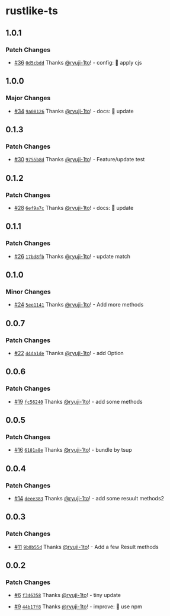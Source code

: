 # rustlike-ts

## 1.0.1

### Patch Changes

- [#36](https://github.com/ryuji-1to/rustlike-ts/pull/36) [`0d5cbdd`](https://github.com/ryuji-1to/rustlike-ts/commit/0d5cbdd7cbcbddb172b4efa2cefc5b9484caa637) Thanks [@ryuji-1to](https://github.com/ryuji-1to)! - config: 🔧 apply cjs

## 1.0.0

### Major Changes

- [#34](https://github.com/ryuji-1to/rustlike-ts/pull/34) [`9a08126`](https://github.com/ryuji-1to/rustlike-ts/commit/9a08126ff500a3ff436befdb78df6c312d95acf4) Thanks [@ryuji-1to](https://github.com/ryuji-1to)! - docs: 📝 update

## 0.1.3

### Patch Changes

- [#30](https://github.com/ryuji-1to/rustlike-ts/pull/30) [`9755b8d`](https://github.com/ryuji-1to/rustlike-ts/commit/9755b8d15556814d33f32e4ed91e613699b483d3) Thanks [@ryuji-1to](https://github.com/ryuji-1to)! - Feature/update test

## 0.1.2

### Patch Changes

- [#28](https://github.com/ryuji-1to/rustlike-ts/pull/28) [`6ef9a7c`](https://github.com/ryuji-1to/rustlike-ts/commit/6ef9a7c657b391ead51b32f408582cbfe7c7da46) Thanks [@ryuji-1to](https://github.com/ryuji-1to)! - docs: 📝 update

## 0.1.1

### Patch Changes

- [#26](https://github.com/ryuji-1to/rustlike-ts/pull/26) [`17bd8fb`](https://github.com/ryuji-1to/rustlike-ts/commit/17bd8fba0c224153dbcbe85197e9ddbcd03cc731) Thanks [@ryuji-1to](https://github.com/ryuji-1to)! - update match

## 0.1.0

### Minor Changes

- [#24](https://github.com/ryuji-1to/rustlike-ts/pull/24) [`5ee1141`](https://github.com/ryuji-1to/rustlike-ts/commit/5ee114195cfee4026be673b2ba4371c892dc1253) Thanks [@ryuji-1to](https://github.com/ryuji-1to)! - Add more methods

## 0.0.7

### Patch Changes

- [#22](https://github.com/ryuji-1to/rustlike-ts/pull/22) [`44da1de`](https://github.com/ryuji-1to/rustlike-ts/commit/44da1de47210032fbce0785f5fea81c57f8cfa3f) Thanks [@ryuji-1to](https://github.com/ryuji-1to)! - add Option<T>

## 0.0.6

### Patch Changes

- [#19](https://github.com/ryuji-1to/rustlike-ts/pull/19) [`fc56240`](https://github.com/ryuji-1to/rustlike-ts/commit/fc562403915bcab66aa76e4820d080ec162e45e4) Thanks [@ryuji-1to](https://github.com/ryuji-1to)! - add some methods

## 0.0.5

### Patch Changes

- [#16](https://github.com/ryuji-1to/rustlike-ts/pull/16) [`6181a8e`](https://github.com/ryuji-1to/rustlike-ts/commit/6181a8edd1cbab6d78f914b2d1bfed86fada4128) Thanks [@ryuji-1to](https://github.com/ryuji-1to)! - bundle by tsup

## 0.0.4

### Patch Changes

- [#14](https://github.com/ryuji-1to/rustlike-ts/pull/14) [`deee383`](https://github.com/ryuji-1to/rustlike-ts/commit/deee38353c77e7d6d1f10d61610e17f34ea13b29) Thanks [@ryuji-1to](https://github.com/ryuji-1to)! - add some resuult methods2

## 0.0.3

### Patch Changes

- [#11](https://github.com/ryuji-1to/rustlike-ts/pull/11) [`9b0b55d`](https://github.com/ryuji-1to/rustlike-ts/commit/9b0b55debd1fde321ca4ea35da8f6d40aa54b618) Thanks [@ryuji-1to](https://github.com/ryuji-1to)! - Add a few Result methods

## 0.0.2

### Patch Changes

- [#6](https://github.com/ryuji-1to/rustlike-ts/pull/6) [`f346358`](https://github.com/ryuji-1to/rustlike-ts/commit/f346358a334b862864fcbf34f6a17bde39ab864f) Thanks [@ryuji-1to](https://github.com/ryuji-1to)! - tiny update

- [#9](https://github.com/ryuji-1to/rustlike-ts/pull/9) [`44b17f8`](https://github.com/ryuji-1to/rustlike-ts/commit/44b17f80c768efdbe63c504833c974e66ec4bf09) Thanks [@ryuji-1to](https://github.com/ryuji-1to)! - improve: 🎨 use npm

